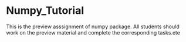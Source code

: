 # Numpy_Tutorial
This is the preview asssignment of numpy package. All students should work on the preview material and complete the corresponding tasks.ete
